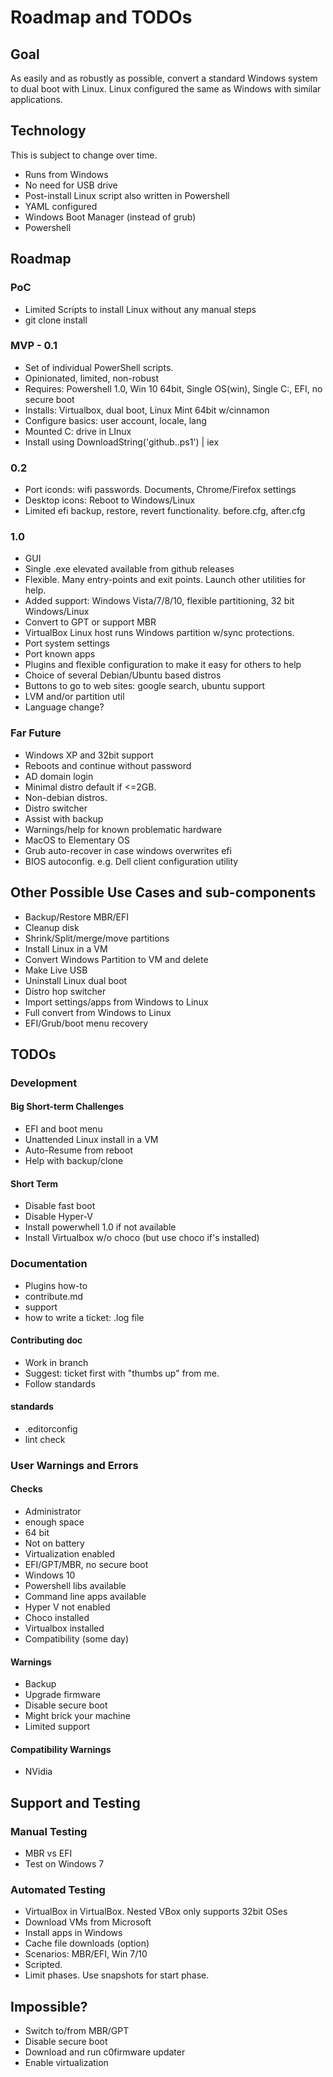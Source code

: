 # Roadmap and TODOs

## Goal

As easily and as robustly as possible, convert a standard Windows system
to dual boot with Linux.
Linux configured the same as Windows with similar applications.

## Technology

This is subject to change over time.

* Runs from Windows
* No need for USB drive
* Post-install Linux script also written in Powershell
* YAML configured
* Windows Boot Manager (instead of grub)
* Powershell

## Roadmap

### PoC
* Limited Scripts to install Linux without any manual steps
* git clone install

### MVP - 0.1
* Set of individual PowerShell scripts.
* Opinionated, limited, non-robust
* Requires: Powershell 1.0, Win 10 64bit, Single OS(win), Single C:, EFI, no secure boot
* Installs: Virtualbox, dual boot, Linux Mint 64bit w/cinnamon
* Configure basics: user account, locale, lang
* Mounted C: drive in LInux
* Install using DownloadString('github..ps1') | iex

### 0.2
* Port iconds: wifi passwords. Documents, Chrome/Firefox settings
* Desktop icons: Reboot to Windows/Linux
* Limited efi backup, restore, revert functionality.  before.cfg, after.cfg

### 1.0
* GUI
* Single .exe elevated available from github releases
* Flexible.  Many entry-points and exit points.  Launch other utilities for help.
* Added support: Windows Vista/7/8/10, flexible partitioning, 32 bit Windows/Linux
* Convert to GPT or support MBR
* VirtualBox Linux host runs Windows partition w/sync protections.
* Port system settings
* Port known apps
* Plugins and flexible configuration to make it easy for others to help
* Choice of several Debian/Ubuntu based distros
* Buttons to go to web sites: google search, ubuntu support
* LVM and/or partition util
* Language change?

### Far Future
* Windows XP and 32bit support
* Reboots and continue without password
* AD domain login
* Minimal distro default if <=2GB.
* Non-debian distros.
* Distro switcher
* Assist with backup
* Warnings/help for known problematic hardware
* MacOS to Elementary OS
* Grub auto-recover in case windows overwrites efi
* BIOS autoconfig. e.g. Dell client configuration utility

## Other Possible Use Cases and sub-components
* Backup/Restore MBR/EFI
* Cleanup disk
* Shrink/Split/merge/move partitions
* Install Linux in a VM
* Convert Windows Partition to VM and delete
* Make Live USB
* Uninstall Linux dual boot
* Distro hop switcher
* Import settings/apps from Windows to Linux
* Full convert from Windows to Linux
* EFI/Grub/boot menu recovery

## TODOs

### Development

#### Big Short-term Challenges
* EFI and boot menu
* Unattended Linux install in a VM
* Auto-Resume from reboot
* Help with backup/clone

#### Short Term
* Disable fast boot
* Disable Hyper-V
* Install powerwhell 1.0 if not available
* Install Virtualbox w/o choco (but use choco if's installed)

### Documentation
* Plugins how-to
* contribute.md
* support
* how to write a ticket: .log file

#### Contributing doc
* Work in branch
* Suggest: ticket first with "thumbs up" from me.
* Follow standards

#### standards
* .editorconfig
* lint check

### User Warnings and Errors

#### Checks

* Administrator
* enough space
* 64 bit
* Not on battery
* Virtualization enabled
* EFI/GPT/MBR, no secure boot
* Windows 10
* Powershell libs available
* Command line apps available
* Hyper V not enabled
* Choco installed
* Virtualbox installed
* Compatibility (some day)

#### Warnings

* Backup
* Upgrade firmware
* Disable secure boot
* Might brick your machine
* Limited support

#### Compatibility Warnings

* NVidia

## Support and Testing

### Manual Testing

* MBR vs EFI
* Test on Windows 7

### Automated Testing
* VirtualBox in VirtualBox. Nested VBox only supports 32bit OSes
* Download VMs from Microsoft
* Install apps in Windows
* Cache file downloads (option)
* Scenarios: MBR/EFI, Win 7/10
* Scripted.
* Limit phases.  Use snapshots for start phase.

## Impossible?
* Switch to/from MBR/GPT
* Disable secure boot
* Download and run c0firmware updater
* Enable virtualization

